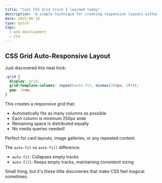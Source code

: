 ```yaml
---
title: "Cool CSS Grid trick I learned today"
description: "A simple technique for creating responsive layouts without media queries using CSS Grid's auto-fit and minmax functions."
date: 2025-06-10
type: quick
tags:
  - web development
  - CSS
---
```


## CSS Grid Auto-Responsive Layout

Just discovered this neat trick:

```css
.grid {
  display: grid;
  grid-template-columns: repeat(auto-fit, minmax(250px, 1fr));
  gap: 1rem;
}
```

This creates a responsive grid that:
- Automatically fits as many columns as possible
- Each column is minimum 250px wide
- Remaining space is distributed equally
- No media queries needed!

Perfect for card layouts, image galleries, or any repeated content.

The `auto-fit` vs `auto-fill` difference:
- `auto-fit`: Collapses empty tracks
- `auto-fill`: Keeps empty tracks, maintaining consistent sizing

Small thing, but it's these little discoveries that make CSS feel magical sometimes.

